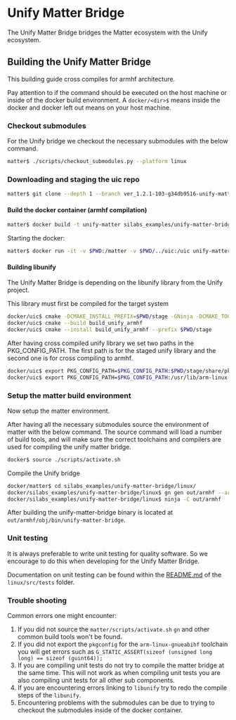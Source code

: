 # Unify Matter Bridge

The Unify Matter Bridge bridges the Matter ecosystem with the Unify ecosystem.

## Building the Unify Matter Bridge

This building guide cross compiles for armhf architecture.

Pay attention to if the command should be executed on the host machine or inside
of the docker build environment. A `docker/<dir>$` means inside the docker and
docker left out means on your host machine.

### Checkout submodules

For the Unify bridge we checkout the necessary submodules with the below
command.

```bash
matter$ ./scripts/checkout_submodules.py --platform linux
```

### Downloading and staging the uic repo

```bash
matter$ git clone --depth 1 --branch ver_1.2.1-103-g34db9516-unify-matter-bridge ssh://git@stash.silabs.com/uic/uic.git  --recursive ../uic
```

#### Build the docker container (armhf compilation)

```bash
matter$ docker build -t unify-matter silabs_examples/unify-matter-bridge/docker/
```

Starting the docker:

```bash
matter$ docker run -it -v $PWD:/matter -v $PWD/../uic:/uic unify-matter
```

#### Building libunify

The Unify Matter Bridge is depending on the libunify library from the Unify
project.

This library must first be compiled for the target system

```bash
docker/uic$ cmake -DCMAKE_INSTALL_PREFIX=$PWD/stage -GNinja -DCMAKE_TOOLCHAIN_FILE=../cmake/armhf_debian.cmake  -B build_unify_armhf/ -S components
docker/uic$ cmake --build build_unify_armhf
docker/uic$ cmake --install build_unify_armhf --prefix $PWD/stage
```

After having cross compiled unify library we set two paths in the
PKG_CONFIG_PATH. The first path is for the staged unify library and the second
one is for cross compiling to armhf.

```bash
docker/uic$ export PKG_CONFIG_PATH=$PKG_CONFIG_PATH:$PWD/stage/share/pkgconfig
docker/uic$ export PKG_CONFIG_PATH=$PKG_CONFIG_PATH:/usr/lib/arm-linux-gnueabihf/pkgconfig
```

### Setup the matter build environment

Now setup the matter environment.

After having all the necessary submodules source the environment of matter with
the below command. The source command will load a number of build tools, and
will make sure the correct toolchains and compilers are used for compiling the
unify matter bridge.

```bash
docker$ source ./scripts/activate.sh
```

Compile the Unify bridge

```bash
docker/matter$ cd silabs_examples/unify-matter-bridge/linux/
docker/silabs_examples/unify-matter-bridge/linux$ gn gen out/armhf --args='target_cpu="arm"'
docker/silabs_examples/unify-matter-bridge/linux$ ninja -C out/armhf
```

After building the unify-matter-bridge binary is located at
`out/armhf/obj/bin/unify-matter-bridge`.

### Unit testing

It is always preferable to write unit testing for quality software. So we
encourage to do this when developing for the Unify Matter Bridge.

Documentation on unit testing can be found within the
[README.md](linux/src/tests/README.md) of the `linux/src/tests` folder.

### Trouble shooting

Common errors one might encounter:

1. If you did not source the `matter/scripts/activate.sh` `gn` and other common
   build tools won't be found.
2. If you did not export the `pkgconfig` for the `arm-linux-gnueabihf` toolchain
   you will get errors such as `G_STATIC_ASSERT(sizeof (unsigned long long) == sizeof (guint64));`
3. If you are compiling unit tests do not try to compile the matter bridge at
   the same time. This will not work as when compiling unit tests you are also
   compiling unit tests for all other sub components.
4. If you are encountering errors linking to `libunify` try to redo the compile
   steps of the `libunify`.
5. Encountering problems with the submodules can be due to trying to checkout
   the submodules inside of the docker container.
